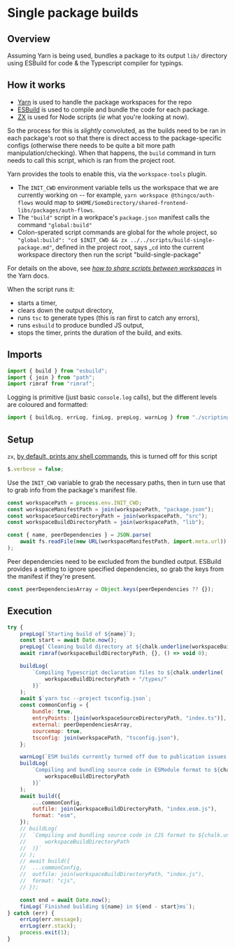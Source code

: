 # Single package builds

## Overview

Assuming Yarn is being used, bundles a package to its output `lib/` directory using ESBuild for code & the Typescript compiler for typings.

## How it works

- [Yarn](https://yarnpkg.org) is used to handle the package workspaces for the repo
- [ESBuild](https://esbuild.github.io/) is used to compile and bundle the code for each package.
- [ZX](https://github.com/google/zx) is used for Node scripts (_ie_ what you're looking at now).

So the process for this is _slightly_ convoluted, as the builds need to be ran in each package's root so that there is direct access to the package-specific configs (otherwise there needs to be quite a bit more path manipulation/checking). When that happens, the `build` command in turn needs to call this script, which is ran from the project root.

Yarn provides the tools to enable this, via the `workspace-tools` plugin.

- The `INIT_CWD` environment variable tells us the workspace that we are currently working on -- for example, `yarn workspace @thingco/auth-flows` would map to `$HOME/SomeDirectory/shared-frontend-libs/packages/auth-flows`.
- The `"build"` script in a workpace's `package.json` manifest calls the command `"global:build"`
- Colon-sperated script commands are global for the whole project, so `"global:build": "cd $INIT_CWD && zx ../../scripts/build-single-package.md"`, defined in the project root, says \_`cd` into the current workspace directory then run the script "build-single-package"

For details on the above, see _[how to share scripts between workspaces](https://yarnpkg.com/getting-started/qa#how-to-share-scripts-between-workspaces)_ in the Yarn docs.

When the script runs it:

- starts a timer,
- clears down the output directory,
- runs `tsc` to generate types (this is ran first to catch any errors),
- runs `esbuild` to produce bundled JS output,
- stops the timer, prints the duration of the build, and exits.

## Imports

```js
import { build } from "esbuild";
import { join } from "path";
import rimraf from "rimraf";
```

Logging is primitive (just basic `console.log` calls), but the different levels are coloured and formatted:

```js
import { buildLog, errLog, finLog, prepLog, warnLog } from "./scripting-utilities.mjs";
```

## Setup

`zx`, [by default, prints any shell commands](https://github.com/google/zx#verbose), this is turned off for this script

```js
$.verbose = false;
```

Use the `INIT_CWD` variable to grab the necessary paths, then in turn use that to grab info from
the package's manifest file.

```js
const workspacePath = process.env.INIT_CWD;
const workspaceManifestPath = join(workspacePath, "package.json");
const workspaceSourceDirectoryPath = join(workspacePath, "src");
const workspaceBuildDirectoryPath = join(workspacePath, "lib");

const { name, peerDependencies } = JSON.parse(
	await fs.readFile(new URL(workspaceManifestPath, import.meta.url))
);
```

Peer dependencies need to be excluded from the bundled output. ESBuild provides a setting to ignore specified dependencies, so grab the keys from the manifest if they're present.

```js
const peerDependenciesArray = Object.keys(peerDependencies ?? {});
```

## Execution

```js
try {
	prepLog(`Starting build of ${name}`);
	const start = await Date.now();
	prepLog(`Cleaning build directory at ${chalk.underline(workspaceBuildDirectoryPath)}`);
	await rimraf(workspaceBuildDirectoryPath, {}, () => void 0);

	buildLog(
		`Compiling Typescript declaration files to ${chalk.underline(
			workspaceBuildDirectoryPath + "/types/"
		)}`
	);
	await $`yarn tsc --project tsconfig.json`;
	const commonConfig = {
		bundle: true,
		entryPoints: [join(workspaceSourceDirectoryPath, "index.ts")],
		external: peerDependenciesArray,
		sourcemap: true,
		tsconfig: join(workspacePath, "tsconfig.json"),
	};

	warnLog(`ESM builds currently turned off due to publication issues.`);
	buildLog(
		`Compiling and bundling source code in ESModule format to ${chalk.underline(
			workspaceBuildDirectoryPath
		)}`
	);
	await build({
		...commonConfig,
		outfile: join(workspaceBuildDirectoryPath, "index.esm.js"),
		format: "esm",
	});
	// buildLog(
	// 	`Compiling and bundling source code in CJS format to ${chalk.underline(
	// 		workspaceBuildDirectoryPath
	// 	)}`
	// );
	// await build({
	// 	...commonConfig,
	// 	outfile: join(workspaceBuildDirectoryPath, "index.js"),
	// 	format: "cjs",
	// });

	const end = await Date.now();
	finLog(`Finished building ${name} in ${end - start}ms`);
} catch (err) {
	errLog(err.message);
	errLog(err.stack);
	process.exit(1);
}
```

